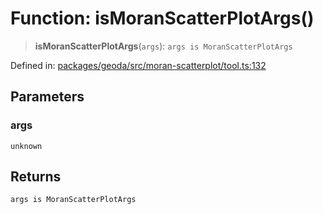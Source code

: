 # Function: isMoranScatterPlotArgs()

> **isMoranScatterPlotArgs**(`args`): `args is MoranScatterPlotArgs`

Defined in: [packages/geoda/src/moran-scatterplot/tool.ts:132](https://github.com/GeoDaCenter/openassistant/blob/36f516b8229288259590b2d9dab3b10cbfc3cbfd/packages/geoda/src/moran-scatterplot/tool.ts#L132)

## Parameters

### args

`unknown`

## Returns

`args is MoranScatterPlotArgs`
